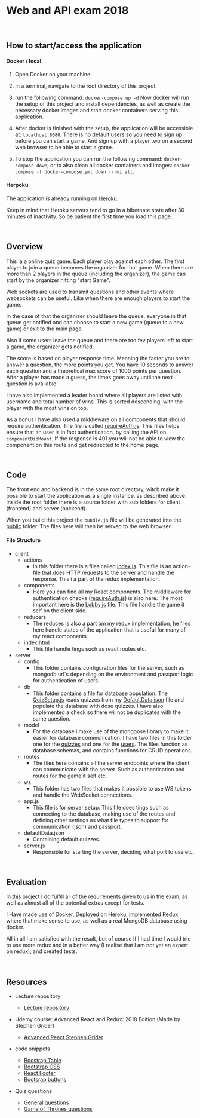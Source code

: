 # Web and API exam 2018

<br/>

## How to start/access the application

#### Docker / local

1. Open Docker on your machine.

2. In a terminal, navigate to the root directory of this project.

3. run the following command: `docker-compose up -d`
    Now docker will run the setup of this project and install dependencies,
    as well as create the necessary docker images and start docker containers serving this application.

4. After docker is finished with the setup, the application will be accessible at: `localhost:8080`. 
    There is no default users so you need to sign up before you can start a game. 
    And sign up with a player two on a second web browser to be able to start a game.

5. To stop the application you can run the following command: `docker-compose down`, or to also clean all docker containers and images: 
    `docker-compose -f docker-compose.yml down --rmi all`.

#### Herpoku 
The application is already running on [Heroku](https://afternoon-everglades-27665.herokuapp.com).

Keep in mind that Heroku servers tend to go in a hibernate state after 30 minutes of inactivity.
So be patient the first time you load this page.

<br/>

## Overview
This ia a online quiz game. Each player play against each other.
The first player to join a queue becomes the organizer for that game.
When there are more than 2 players in the queue (including the organizer),
the game can start by the organizer hitting "start Game".

Web sockets are used to transmit questions and other events where websockets
can be useful. Like when there are enough players to start the game.

In the case of that the organizer should leave the queue, everyone in that queue get notified
and can choose to start a new game (queue to a new game) or exit to the main page.

Also if some users leave the queue and there are too fev players left to start a game,
the organizer gets notified.

The score is based on player response time. Meaning the faster you are to answer a question,
the more points you get. You have 10 seconds to answer each question and a theoretical max score
of 1000 points per question. After  a player has made a guess, the times goes away until the next 
question is available.

I have also implemented a leader board where all players are listed with username and total number of wins.
This is sorted descending, with the player with the moat wins on top.

As a bonus I have also used a middleware on all components that should require authentication.
The file is called [requireAuth.js](./src/client/components/requireAuth.js). 
This files helps ensure that an user is in fact authentication, by calling the API on `componentDidMount`. 
If the response is 401 you will not be able to view the component on this route and get redirected to the home page.


<br/>

## Code 
The front end and backend is in the same root directory, witch make it possible to start the
application as a single instance, as described above. Inside the root folder there is a source folder
with sub folders for client (frontend) and server (backend).

When you build this project the `bundle.js` file will be generated into the [public](./public) folder. The files here will
then be served to the web browser.

#### File Structure
- client
    - actions
        - In this folder there is a files called [index.js](./src/client/actions/index.js). This file is an action-file that
        does HTTP requests to the server and handle the response. This i a part of the redux implementation.
    - components
        - Here you can find all my React components. The middleware for authentication checks ([requireAuth.js](./src/client/components/requireAuth.js)) is also here. The most important here is the [Lobby.js](./src/client/components/game/Lobby.js) file.
        This file handle the game it self on the client side.
    - reducers
        - The reduces is also a part om my redux implementation, he files here handle states of the application that is useful for many of my
        react components
    - index.html
        - This file handle tings such as react routes etc.
- server 
    - config
        - This folder contains configuration files for the server, such as mongodb url´s depending on the environment and passport logic for authentication of users.
    - db
        - This folder contains a file for database population. The [QuizSetup.js](./src/server/db/QuizSetup.js) reads quizzes from my [DefaultData.json](./src/server/DefaultData.json) file
        and populate the database with dose quizzes. I have also implemented a check so there wil not be duplicates with the same question.
    - model
        - For the database i make use of the mongoose library to make it easier for database communication.
        I have two files in this folder one for the [quizzes](./src/server/model/Quiz.js) and one for the [users](./src/server/model/User.js). The files function as database schemas, and contains functions for CRUD operations.
    - routes
        - The files here contains all the server endpoints where the client can communicate with the server. Such as authentication and routes for the game it self etc.
    - ws
        - This folder has two files that makes it possible to use WS tokens and handle the WebSocket connections.
    - app.js
        - This file is for server setup. This file does tings such as connecting to the database, making use of the routes and defining other settings as what file types to support for communication (json) and passport.
    - defaultData.json
        - Containing default quizzes.
    - server.js
        - Responsible for starting the server, deciding what port to use etc.

<br/>

## Evaluation
In this project I do fulfill all of the requirements given to us in the exam, as well as almost all
of the potential extras except for tests.

I Have made use of Docker, Deployed on Heroku, 
implemented Redux where that make sense to use, 
as well as a real MongoDB database using docker.

All in all I am satisfied with the result, but of course if I had time I would
trie to use more redux and in a better way (I realise that I am not yet an expert on redux),
and created tests.

<br/>

## Resources
- Lecture repository
    - [Lecture repository](https://github.com/arcuri82/pg6300)

- Udemy course: Advanced React and Redux: 2018 Edition (Made by Stephen Grider)
    - [Advanced React Stephen Grider](https://www.udemy.com/react-redux-tutorial/learn/v4/overview)
    
- code snippets
    -  [Boostrap Table](http://allenfang.github.io/react-bootstrap-table/start.html)
    -  [Bootstrap CSS](https://getbootstrap.com/docs/4.0/examples/cover/#)
    -  [React Footer](http://tszekely.github.io/react-learning-module/step-02?fbclid=IwAR3k3UXUjB0wA-IieWG32sh8z4pf9WhPvabZpd3wKpg1-RXrDt5NqLxz3P4)
    -  [Bootsrap buttons](https://getbootstrap.com/docs/4.0/components/buttons/)
    
- Quiz questions
    - [General questions](https://www.quiz-questions.net)
    - [Game of Thrones questions](https://www.theguardian.com/tv-and-radio/quiz/2015/apr/11/game-of-thrones-quiz)
